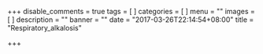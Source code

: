 +++
disable_comments = true
tags = [
]
categories = [
]
menu = ""
images = [
]
description = ""
banner = ""
date = "2017-03-26T22:14:54+08:00"
title = "Respiratory_alkalosis"

+++

<!--more-->
